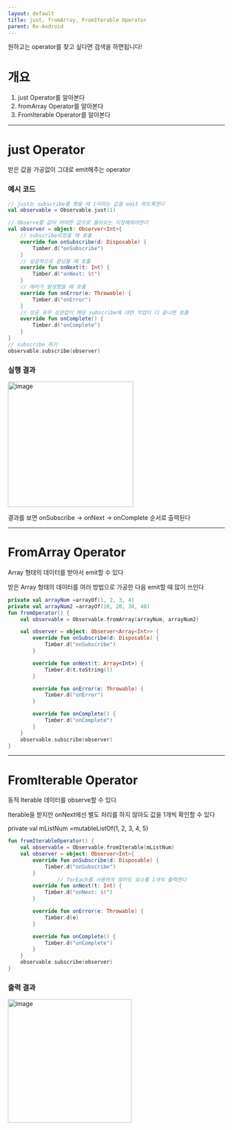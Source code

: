 ```yaml
---
layout: default
title: just, fromArray, FromIterable Operator
parent: Rx-Android
---
```


원하고는 operator를 찾고 싶다면 검색을 하면됩니다!

# 개요
1. just Operator를 알아본다
2. fromArray Operator를 알아본다
3. FromIterable Operator를 알아본다

---------

# just Operator
받은 값을 가공없이 그대로 emit해주는 operator

### 예시 코드

``` kotlin
// just는 subscribe를 했을 때 1이라는 값을 emit 하도록한다
val observable = Observable.just(1)

// Observe할 값이 어떠한 값으로 들어오는 지정해줘야한다
val observer = object: Observer<Int>{
    // subscribe되었을 때 호출
    override fun onSubscribe(d: Disposable) {
        Timber.d("onSubscribe")
    }
    // 성공적으로 끝났을 때 호출
    override fun onNext(t: Int) {
        Timber.d("onNext: $t")
    }
    // 에러가 발생했을 때 호출
    override fun onError(e: Throwable) {
        Timber.d("onError")
    }
    // 성공 유무 상관없이 해당 subscribe에 대한 작업이 다 끝나면 호출
    override fun onComplete() {
        Timber.d("onComplete")
    }
}
// subscribe 하기
observable.subscribe(observer)
```
### 실행 결과

<img width="291" alt="image" src="https://user-images.githubusercontent.com/69494230/203692773-b358bd65-c4fd-44c5-9db1-c42c97f76117.png">

결과를 보면 onSubscribe → onNext → onComplete 순서로 출력된다

--------

# FromArray Operator
Array 형태의 데이터를 받아서 emit할 수 있다

받은 Array 형태의 데이터를 여러 방법으로 가공한 다음 emit할 때 많이 쓰인다

``` kotlin
private val arrayNum =arrayOf(1, 2, 3, 4)
private val arrayNum2 =arrayOf(10, 20, 30, 40)
fun fromOperator() {
    val observable = Observable.fromArray(arrayNum, arrayNum2)

    val observer = object: Observer<Array<Int>> {
        override fun onSubscribe(d: Disposable) {
            Timber.d("onSubscribe")
        }

        override fun onNext(t: Array<Int>) {
            Timber.d(t.toString())
        }

        override fun onError(e: Throwable) {
            Timber.d("onError")
        }

        override fun onComplete() {
            Timber.d("onComplete")
        }
    }
    observable.subscribe(observer)
}
```
----

# FromIterable Operator

동적 Iterable 데이터를 observe할 수 있다

Iterable을 받지만 onNext에선 별도 처리를 하지 않아도 값을 1개씩 확인할 수 있다

private val mListNum =mutableListOf(1, 2, 3, 4, 5)

``` kotlin
fun fromIterableOperator() {
    val observable = Observable.fromIterable(mListNum)
    val observer = object: Observer<Int>{
        override fun onSubscribe(d: Disposable) {
            Timber.d("onSubscribe")
        }
				// forEach를 사용하지 않아도 요소를 1개씩 출력한다
        override fun onNext(t: Int) {
            Timber.d("onNext: $t")
        }

        override fun onError(e: Throwable) {
            Timber.d(e)
        }

        override fun onComplete() {
            Timber.d("onComplete")
        }
    }
    observable.subscribe(observer)
}
```
### 출력 결과

<img width="287" alt="image" src="https://user-images.githubusercontent.com/69494230/203744797-8b746278-841e-4eab-80c8-eee066485c4d.png">
